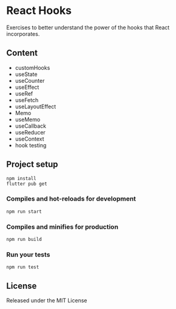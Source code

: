 # React Hooks

Exercises to better understand the power of the hooks that React incorporates.

## Content

* customHooks
* useState
* useCounter
* useEffect
* useRef
* useFetch
* useLayoutEffect
* Memo
* useMemo
* useCallback
* useReducer
* useContext
* hook testing

## Project setup
```
npm install
flutter pub get
```

### Compiles and hot-reloads for development
```
npm run start
```

### Compiles and minifies for production
```
npm run build
```

### Run your tests
```
npm run test
```

## License
Released under the MIT License